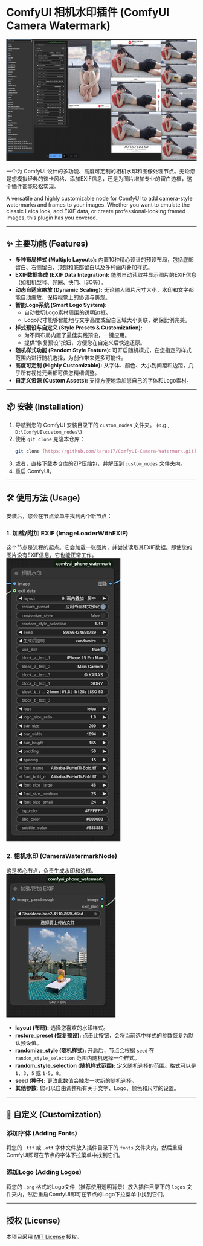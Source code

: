 # ComfyUI 相机水印插件 (ComfyUI Camera Watermark)

![插件效果图](https://github.com/karas17/ComfyUI-Camera-Watermark/blob/main/images/01.png) 

一个为 ComfyUI 设计的多功能、高度可定制的相机水印和图像处理节点。无论您是想模拟经典的徕卡风格、添加EXIF信息，还是为图片增加专业的留白边框，这个插件都能轻松实现。

A versatile and highly customizable node for ComfyUI to add camera-style watermarks and frames to your images. Whether you want to emulate the classic Leica look, add EXIF data, or create professional-looking framed images, this plugin has you covered.

---

## ✨ 主要功能 (Features)

* **多种布局样式 (Multiple Layouts):** 内置10种精心设计的预设布局，包括底部留白、右侧留白、顶部和底部留白以及多种画内叠加样式。
* **EXIF数据集成 (EXIF Data Integration):** 能够自动读取并显示图片的EXIF信息（如相机型号、光圈、快门、ISO等）。
* **动态自适应缩放 (Dynamic Scaling):** 无论输入图片尺寸大小，水印和文字都能自动缩放，保持视觉上的协调与美观。
* **智能Logo系统 (Smart Logo System):**
    * 自动裁切Logo素材周围的透明边框。
    * Logo尺寸能够智能地与文字高度或留白区域大小关联，确保比例完美。
* **样式预设与自定义 (Style Presets & Customization):**
    * 为不同布局内置了最佳实践预设，一键应用。
    * 提供“恢复预设”按钮，方便您在自定义后快速还原。
* **随机样式功能 (Random Style Feature):** 可开启随机模式，在您指定的样式范围内进行随机选择，为创作带来更多可能性。
* **高度可定制 (Highly Customizable):** 从字体、颜色、大小到间距和边距，几乎所有视觉元素都可供您精细调整。
* **自定义资源 (Custom Assets):** 支持方便地添加您自己的字体和Logo素材。

---

## 📦 安装 (Installation)

1.  导航到您的 ComfyUI 安装目录下的 `custom_nodes` 文件夹。
    (e.g., `D:\ComfyUI\custom_nodes\`)
2.  使用 `git clone` 克隆本仓库：
    ```bash
    git clone [https://github.com/karas17/ComfyUI-Camera-Watermark.git](https://github.com/karas17/ComfyUI-Camera-Watermark.git) 
    ```
3.  或者，直接下载本仓库的ZIP压缩包，并解压到 `custom_nodes` 文件夹内。
4.  重启 ComfyUI。

---

## 🛠️ 使用方法 (Usage)

安装后，您会在节点菜单中找到两个新节点：

### 1. 加载/附加 EXIF (ImageLoaderWithEXIF)
这个节点是流程的起点。它会加载一张图片，并尝试读取其EXIF数据。即使您的图片没有EXIF信息，它也能正常工作。
![插件效果图](https://github.com/karas17/ComfyUI-Camera-Watermark/blob/main/images/02.jpg) 
### 2. 相机水印 (CameraWatermarkNode)
这是核心节点，负责生成水印和边框。
![插件效果图](https://github.com/karas17/ComfyUI-Camera-Watermark/blob/main/images/03.jpg) 
* **layout (布局):** 选择您喜欢的水印样式。
* **restore_preset (恢复预设):** 点击此按钮，会将当前选中样式的参数恢复为默认预设值。
* **randomize_style (随机样式):** 开启后，节点会根据 `seed` 在 `random_style_selection` 范围内随机选择一个样式。
* **random_style_selection (随机样式范围):** 定义随机选择的范围。格式可以是 `1, 3, 5` 或 `1-5, 8`。
* **seed (种子):** 更改此数值会触发一次新的随机选择。
* **其他参数:** 您可以自由调整所有关于文字、Logo、颜色和尺寸的设置。

---

## 🎨 自定义 (Customization)

### 添加字体 (Adding Fonts)
将您的 `.ttf` 或 `.otf` 字体文件放入插件目录下的 `fonts` 文件夹内，然后重启ComfyUI即可在节点的字体下拉菜单中找到它们。

### 添加Logo (Adding Logos)
将您的 `.png` 格式的Logo文件（推荐使用透明背景）放入插件目录下的 `logos` 文件夹内，然后重启ComfyUI即可在节点的Logo下拉菜单中找到它们。

---

## 授权 (License)

本项目采用 [MIT License](LICENSE) 授权。
